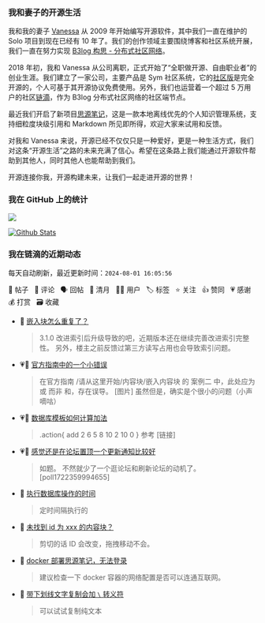 ### 我和妻子的开源生活

我和我的妻子 [Vanessa](https://github.com/Vanessa219) 从 2009 年开始编写开源软件，其中我们一直在维护的 Solo 项目到现在已经有 10 年了。我们的创作领域主要围绕博客和社区系统开展，我们一直在努力实现 [B3log 构思 - 分布式社区网络](https://ld246.com/article/1546941897596)。

2018 年初，我和 Vanessa 从公司离职，正式开始了“全职做开源、自由职业者”的创业生涯。我们建立了一家公司，主要产品是 Sym 社区系统，它的[社区版](https://github.com/88250/symphony)是完全开源的，个人可基于其开源协议免费使用。另外，我们也运营着一个超过 5 万用户的社区[链滴](https://ld246.com)，作为 B3log 分布式社区网络的社区端节点。

最近我们开启了新项目[思源笔记](https://github.com/siyuan-note/siyuan)，这是一款本地离线优先的个人知识管理系统，支持细粒度块级引用和 Markdown 所见即所得，欢迎大家来试用和反馈。

对我和 Vanessa 来说，开源已经不仅仅只是一种爱好，更是一种生活方式，我们对这条“开源生活”之路的未来充满了信心。希望在这条路上我们能通过开源软件帮助到其他人，同时其他人也能帮助到我们。

开源连接你我，开源构建未来，让我们一起走进开源的世界！

### 我在 GitHub 上的统计

<a title="Hits" target="_blank" href="https://github.com/88250/88250"><img src="https://hits.b3log.org/88250/88250.svg"></a>

[![Github Stats](https://github-readme-stats.vercel.app/api?username=88250&theme=tokyonight&show_icons=true)](https://github.com/88250)

<!--events start -->

### 我在链滴的近期动态

每天自动刷新，最近更新时间：`2024-08-01 16:05:56`

📝 帖子 &nbsp; 💬 评论 &nbsp; 🗣 回帖 &nbsp; 🌙 清月 &nbsp; 👨‍💻 用户 &nbsp; 🏷️ 标签 &nbsp; ⭐️ 关注 &nbsp; 👍 赞同 &nbsp; 💗 感谢 &nbsp; 💰 打赏 &nbsp; 🗃 收藏

* 💬 [嵌入块怎么重复了？](https://ld246.com/article/1722475222429/comment/1722488198729#comments)

  > 3.1.0 改进索引后升级导致的吧，近期版本还在继续完善改进索引完整性。 另外，楼主之前反馈过第三方读写占用也会导致索引问题。
* 💗📝 [官方指南中的一个小错误](https://ld246.com/article/1722429651178)

  > 在官方指南 /请从这里开始/内容块/嵌入内容块 的 案例二 中，此处应为 或 而非 和，存在误导。 [图片] 虽然但是，确实是个很小的问题（小声嘀咕）
* 💗💬 [数据库模板如何计算加法](https://ld246.com/article/1722425894204/comment/1722427000685#comments)

  > .action{ add 2 6 5 8 10 2 10 0 } 参考 [链接]
* 💗📝 [感觉还是在论坛置顶一个更新通知比较好](https://ld246.com/article/1722328986204)

  > 如题。 不然就少了一个逛论坛和刷新论坛的动机了。 [poll1722359994655]
* 💬 [执行数据库操作的时间](https://ld246.com/article/1722328637227/comment/1722341980717#comments)

  > 定时间隔执行的
* 💬 [未找到 id 为 xxx 的内容块？](https://ld246.com/article/1722309807783/comment/1722310818327#comments)

  > 剪切的话 ID 会改变，拖拽移动不会。
* 💬 [docker 部署思源笔记，无法登录](https://ld246.com/article/1722303214424/comment/1722309645751#comments)

  > 建议检查一下 docker 容器的网络配置是否可以连通互联网。
* 💬 [带下划线文字复制会加 `\` 转义符](https://ld246.com/article/1722307633619/comment/1722309607534#comments)

  > 可以试试复制纯文本


<!--events end -->
